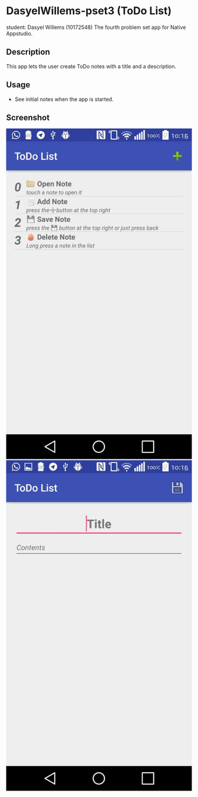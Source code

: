 # DasyelWillems-pset3 (ToDo List)
student: Dasyel Willems (10172548)
The fourth problem set app for Native Appstudio.
## Description
This app lets the user create ToDo notes with a title and a description.

## Usage
- See initial notes when the app is started.

## Screenshot
![screenshot1](doc/pset4_1.jpg)
![screenshot2](doc/pset4_2.jpg)